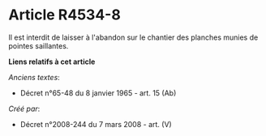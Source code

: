# Article R4534-8

Il est interdit de laisser à l'abandon sur le chantier des planches munies de pointes saillantes.

**Liens relatifs à cet article**

_Anciens textes_:

  - Décret n°65-48 du 8 janvier 1965 - art. 15 (Ab)

_Créé par_:

  - Décret n°2008-244 du 7 mars 2008 - art. (V)
